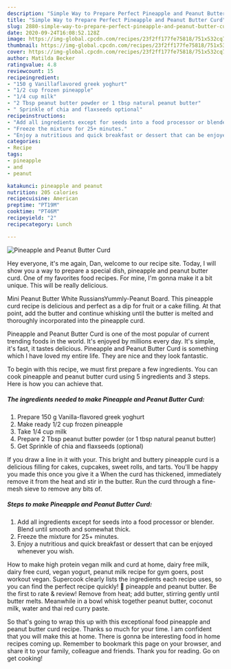 ```yaml
---
description: "Simple Way to Prepare Perfect Pineapple and Peanut Butter Curd"
title: "Simple Way to Prepare Perfect Pineapple and Peanut Butter Curd"
slug: 2880-simple-way-to-prepare-perfect-pineapple-and-peanut-butter-curd
date: 2020-09-24T16:08:52.128Z
image: https://img-global.cpcdn.com/recipes/23f2ff177fe75818/751x532cq70/pineapple-and-peanut-butter-curd-recipe-main-photo.jpg
thumbnail: https://img-global.cpcdn.com/recipes/23f2ff177fe75818/751x532cq70/pineapple-and-peanut-butter-curd-recipe-main-photo.jpg
cover: https://img-global.cpcdn.com/recipes/23f2ff177fe75818/751x532cq70/pineapple-and-peanut-butter-curd-recipe-main-photo.jpg
author: Matilda Becker
ratingvalue: 4.8
reviewcount: 15
recipeingredient:
- "150 g Vanillaflavored greek yoghurt"
- "1/2 cup frozen pineapple"
- "1/4 cup milk"
- "2 Tbsp peanut butter powder or 1 tbsp natural peanut butter"
- " Sprinkle of chia and flaxseeds optional"
recipeinstructions:
- "Add all ingredients except for seeds into a food processor or blender. Blend until smooth and somewhat thick."
- "Freeze the mixture for 25+ minutes."
- "Enjoy a nutritious and quick breakfast or dessert that can be enjoyed whenever you wish."
categories:
- Recipe
tags:
- pineapple
- and
- peanut

katakunci: pineapple and peanut 
nutrition: 205 calories
recipecuisine: American
preptime: "PT19M"
cooktime: "PT46M"
recipeyield: "2"
recipecategory: Lunch

---
```



![Pineapple and Peanut Butter Curd](https://img-global.cpcdn.com/recipes/23f2ff177fe75818/751x532cq70/pineapple-and-peanut-butter-curd-recipe-main-photo.jpg)

Hey everyone, it's me again, Dan, welcome to our recipe site. Today, I will show you a way to prepare a special dish, pineapple and peanut butter curd. One of my favorites food recipes. For mine, I'm gonna make it a bit unique. This will be really delicious.

Mini Peanut Butter White RussiansYummly-Peanut Board. This pineapple curd recipe is delicious and perfect as a dip for fruit or a cake filling. At that point, add the butter and continue whisking until the butter is melted and thoroughly incorporated into the pineapple curd.

Pineapple and Peanut Butter Curd is one of the most popular of current trending foods in the world. It's enjoyed by millions every day. It's simple, it's fast, it tastes delicious. Pineapple and Peanut Butter Curd is something which I have loved my entire life. They are nice and they look fantastic.


To begin with this recipe, we must first prepare a few ingredients. You can cook pineapple and peanut butter curd using 5 ingredients and 3 steps. Here is how you can achieve that.

<!--inarticleads1-->

##### The ingredients needed to make Pineapple and Peanut Butter Curd:

1. Prepare 150 g Vanilla-flavored greek yoghurt
1. Make ready 1/2 cup frozen pineapple
1. Take 1/4 cup milk
1. Prepare 2 Tbsp peanut butter powder (or 1 tbsp natural peanut butter)
1. Get  Sprinkle of chia and flaxseeds (optional)


If you draw a line in it with your. This bright and buttery pineapple curd is a delicious filling for cakes, cupcakes, sweet rolls, and tarts. You&#39;ll be happy you made this once you give it a When the curd has thickened, immediately remove it from the heat and stir in the butter. Run the curd through a fine-mesh sieve to remove any bits of. 

<!--inarticleads2-->

##### Steps to make Pineapple and Peanut Butter Curd:

1. Add all ingredients except for seeds into a food processor or blender. Blend until smooth and somewhat thick.
1. Freeze the mixture for 25+ minutes.
1. Enjoy a nutritious and quick breakfast or dessert that can be enjoyed whenever you wish.


How to make high protein vegan milk and curd at home, dairy free milk, dairy free curd, vegan yogurt, peanut milk recipe for gym goers, post workout vegan. Supercook clearly lists the ingredients each recipe uses, so you can find the perfect recipe quickly!  pineapple and peanut butter. Be the first to rate &amp; review! Remove from heat; add butter, stirring gently until butter melts. Meanwhile in a bowl whisk together peanut butter, coconut milk, water and thai red curry paste. 

So that's going to wrap this up with this exceptional food pineapple and peanut butter curd recipe. Thanks so much for your time. I am confident that you will make this at home. There is gonna be interesting food in home recipes coming up. Remember to bookmark this page on your browser, and share it to your family, colleague and friends. Thank you for reading. Go on get cooking!

